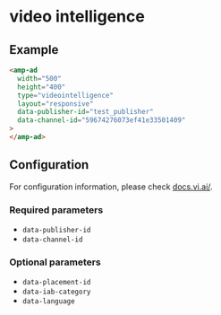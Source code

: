 <!---
Copyright 2018 The AMP HTML Authors. All Rights Reserved.

Licensed under the Apache License, Version 2.0 (the "License");
you may not use this file except in compliance with the License.
You may obtain a copy of the License at

      http://www.apache.org/licenses/LICENSE-2.0

Unless required by applicable law or agreed to in writing, software
distributed under the License is distributed on an "AS-IS" BASIS,
WITHOUT WARRANTIES OR CONDITIONS OF ANY KIND, either express or implied.
See the License for the specific language governing permissions and
limitations under the License.
-->

# video intelligence

## Example

```html
<amp-ad
  width="500"
  height="400"
  type="videointelligence"
  layout="responsive"
  data-publisher-id="test_publisher"
  data-channel-id="59674276073ef41e33501409"
>
</amp-ad>
```

## Configuration

For configuration information, please check
[docs.vi.ai/](https://docs.vi.ai/general/integrations/).

### Required parameters

- `data-publisher-id`
- `data-channel-id`

### Optional parameters

- `data-placement-id`
- `data-iab-category`
- `data-language`

